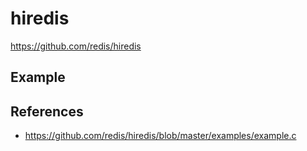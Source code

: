 # hiredis
https://github.com/redis/hiredis

## Example


## References
* https://github.com/redis/hiredis/blob/master/examples/example.c